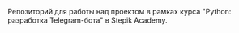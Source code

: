 Репозиторий для работы над проектом в рамках курса "Python: разработка Telegram-бота" в Stepik Academy.